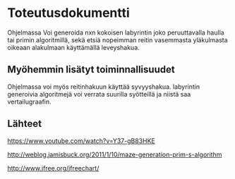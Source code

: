 # Toteutusdokumentti

Ohjelmassa Voi generoida  nxn kokoisen labyrintin joko peruuttavalla haulla tai
primin algoritmillä, sekä etsiä nopeimman reitin vasemmasta yläkulmasta 
oikeaan alakulmaan käyttämällä leveyshakua.

## Myöhemmin lisätyt toiminnallisuudet

Ohjelmassa voi myös reitinhakuun käyttää syvyyshakua. labyrintin generoivia algoritmejä voi
verrata suurilla syötteillä ja niistä saa vertailugraafin.

## Lähteet

https://www.youtube.com/watch?v=Y37-gB83HKE

http://weblog.jamisbuck.org/2011/1/10/maze-generation-prim-s-algorithm

http://www.jfree.org/jfreechart/

